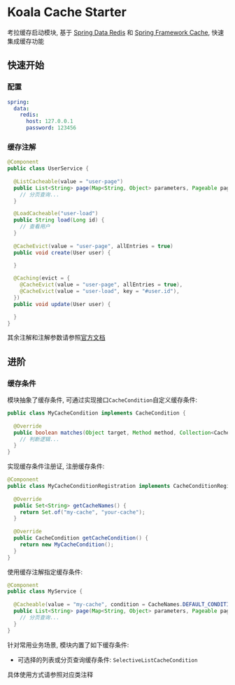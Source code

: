 # Koala Cache Starter

考拉缓存启动模块, 基于 [Spring Data Redis](https://spring.io/projects/spring-data-redis) 和 [Spring Framework Cache](https://docs.spring.io/spring-framework/docs/current/reference/html/integration.html#cache), 快速集成缓存功能

## 快速开始

### 配置

```yaml
spring:
  data:
    redis:
      host: 127.0.0.1
      password: 123456
```

### 缓存注解

```java
@Component
public class UserService {
  
  @ListCacheable(value = "user-page")
  public List<String> page(Map<String, Object> parameters, Pageable pageable) {
    // 分页查询...
  }

  @LoadCacheable("user-load")
  public String load(Long id) {
    // 查看用户
  }
    
  @CacheEvict(value = "user-page", allEntries = true)
  public void create(User user) {
    
  }

  @Caching(evict = {
    @CacheEvict(value = "user-page", allEntries = true),
    @CacheEvict(value = "user-load", key = "#user.id"),
  })
  public void update(User user) {

  }
}
```

其余注解和注解参数请参照[官方文档](https://docs.spring.io/spring-framework/docs/current/reference/html/integration.html#cache-annotations)

## 进阶

### 缓存条件

模块抽象了缓存条件, 可通过实现接口`CacheCondition`自定义缓存条件:

```java
public class MyCacheCondition implements CacheCondition {
  
  @Override
  public boolean matches(Object target, Method method, Collection<Cache> caches, Object... params) {
    // 判断逻辑...
  }
}
```

实现缓存条件注册证, 注册缓存条件:

```java
@Component
public class MyCacheConditionRegistration implements CacheConditionRegistration {
  
  @Override
  public Set<String> getCacheNames() {
    return Set.of("my-cache", "your-cache");
  }
    
  @Override
  public CacheCondition getCacheCondition() {
    return new MyCacheCondition();
  }
}
```

使用缓存注解指定缓存条件:

```java
@Component
public class MyService {
  
  @Cacheable(value = "my-cache", condition = CacheNames.DEFAULT_CONDITION)
  public List<String> page(Map<String, Object> parameters, Pageable pageable) {
    // 分页查询...
  }
}
```

针对常用业务场景, 模块内置了如下缓存条件:

- 可选择的列表或分页查询缓存条件: `SelectiveListCacheCondition`

具体使用方式请参照对应类注释
